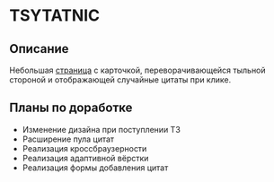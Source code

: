 # TSYTATNIC

## Описание

Небольшая [страница](https://shiny-lodge.github.io/quotewizard.html) с карточкой, переворачивающейся тыльной стороной и отображающей случайные цитаты при клике.

## Планы по доработке

- Изменение дизайна при поступлении ТЗ
- Расширение пула цитат
- Реализация кроссбраузерности
- Реализация адаптивной вёрстки
- Реализация формы добавления цитат

